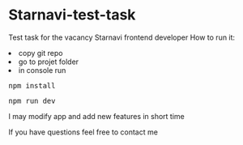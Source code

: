 # Starnavi-test-task
Test task for the vacancy Starnavi frontend developer 
How to run it:
<li>copy git repo</li>
<li>go to projet folder</li>
<li>in console run <pre>npm install</pre> <pre>npm run dev</pre></li>


I may modify app and add new features in short time

If you have questions feel free to contact me
